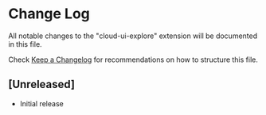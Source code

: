 # Change Log

All notable changes to the "cloud-ui-explore" extension will be documented in this file.

Check [Keep a Changelog](http://keepachangelog.com/) for recommendations on how to structure this file.

## [Unreleased]

- Initial release